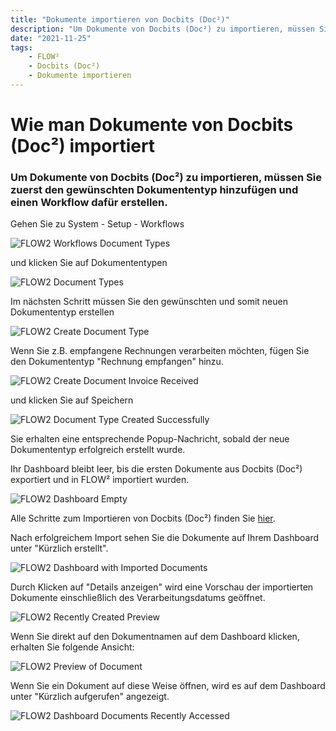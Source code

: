```yaml
---
title: "Dokumente importieren von Docbits (Doc²)"
description: "Um Dokumente von Docbits (Doc²) zu importieren, müssen Sie zuerst den gewünschten Dokumententyp hinzufügen und einen Workflow dafür erstellen."
date: "2021-11-25"
tags:
    - FLOW²
    - Docbits (Doc²)
    - Dokumente importieren
---
```


# Wie man Dokumente von Docbits (Doc²) importiert

### Um Dokumente von Docbits (Doc²) zu importieren, müssen Sie zuerst den gewünschten Dokumententyp hinzufügen und einen Workflow dafür erstellen.

Gehen Sie zu System - Setup - Workflows

<img src="/_images/docbits/FLOW2_Workflows_Document-types-1024x585.png" alt="FLOW2 Workflows Document Types">

und klicken Sie auf Dokumententypen

<img src="/_images/docbits/FLOW2_Document-Types-1-1024x586.png" alt="FLOW2 Document Types">

Im nächsten Schritt müssen Sie den gewünschten und somit neuen Dokumententyp erstellen

<img src="/_images/docbits/FLOW2_create-document-type-1024x569.png" alt="FLOW2 Create Document Type">

Wenn Sie z.B. empfangene Rechnungen verarbeiten möchten, fügen Sie den Dokumententyp "Rechnung empfangen" hinzu.

<img src="/_images/docbits/FLOW2_create-document_invoice-received-1024x585.png" alt="FLOW2 Create Document Invoice Received">

und klicken Sie auf Speichern

<img src="/_images/docbits/FLOW2_document-type-created-successfully-1024x586.png" alt="FLOW2 Document Type Created Successfully">

Sie erhalten eine entsprechende Popup-Nachricht, sobald der neue Dokumententyp erfolgreich erstellt wurde.

Ihr Dashboard bleibt leer, bis die ersten Dokumente aus Docbits (Doc²) exportiert und in FLOW² importiert wurden.

<img src="/_images/docbits/FLOW2_Dashboard-empty-1024x586.png" alt="FLOW2 Dashboard Empty">

Alle Schritte zum Importieren von Docbits (Doc²) finden Sie [hier](/docbits/doc2app/settings/export/export-to-flow2/).

Nach erfolgreichem Import sehen Sie die Dokumente auf Ihrem Dashboard unter "Kürzlich erstellt".

<img src="/_images/docbits/FLOW2_Dashboard-with-imported-documents-1024x585.png" alt="FLOW2 Dashboard with Imported Documents">

Durch Klicken auf "Details anzeigen" wird eine Vorschau der importierten Dokumente einschließlich des Verarbeitungsdatums geöffnet.

<img src="/_images/docbits/FLOW2_recently-created_preview-1024x586.png" alt="FLOW2 Recently Created Preview">

Wenn Sie direkt auf den Dokumentnamen auf dem Dashboard klicken, erhalten Sie folgende Ansicht:

<img src="/_images/docbits/FLOW2_Preview-of-document-1024x584.png" alt="FLOW2 Preview of Document">

Wenn Sie ein Dokument auf diese Weise öffnen, wird es auf dem Dashboard unter "Kürzlich aufgerufen" angezeigt.

<img src="/_images/docbits/FLOW2_Dashboard_Documents-recently-accessed-1024x586.png" alt="FLOW2 Dashboard Documents Recently Accessed">